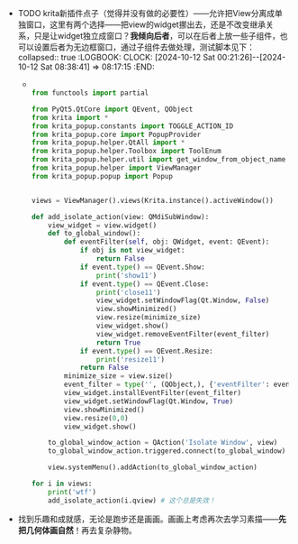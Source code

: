 - TODO krita新插件点子（觉得并没有做的必要性）——允许把View分离成单独窗口，这里有两个选择——把view的widget挪出去，还是不改变继承关系，只是让widget独立成窗口？**我倾向后者**，可以在后者上放一些子组件，也可以设置后者为无边框窗口，通过子组件去做处理，测试脚本见下：
  collapsed:: true
  :LOGBOOK:
  CLOCK: [2024-10-12 Sat 00:21:26]--[2024-10-12 Sat 08:38:41] =>  08:17:15
  :END:
	- ```python
	  
	  from functools import partial
	  
	  from PyQt5.QtCore import QEvent, QObject
	  from krita import *
	  from krita_popup.constants import TOGGLE_ACTION_ID
	  from krita_popup.core import PopupProvider
	  from krita_popup.helper.QtAll import *
	  from krita_popup.helper.Toolbox import ToolEnum
	  from krita_popup.helper.util import get_window_from_object_name
	  from krita_popup.helper import ViewManager
	  from krita_popup.popup import Popup
	  
	  
	  views = ViewManager().views(Krita.instance().activeWindow())
	  
	  def add_isolate_action(view: QMdiSubWindow):
	      view_widget = view.widget()
	      def to_global_window():
	          def eventFilter(self, obj: QWidget, event: QEvent):
	              if obj is not view_widget:
	                  return False
	              if event.type() == QEvent.Show:
	                  print('show11')
	              if event.type() == QEvent.Close:
	                  print('close11')
	                  view_widget.setWindowFlag(Qt.Window, False)
	                  view.showMinimized()
	                  view.resize(minimize_size)
	                  view_widget.show()
	                  view_widget.removeEventFilter(event_filter)
	                  return True
	              if event.type() == QEvent.Resize:
	                  print('resize11')
	              return False
	          minimize_size = view.size()
	          event_filter = type('', (QObject,), {'eventFilter': eventFilter})()
	          view_widget.installEventFilter(event_filter)
	          view_widget.setWindowFlag(Qt.Window, True)
	          view.showMinimized()
	          view.resize(0,0)
	          view_widget.show()
	  
	      to_global_window_action = QAction('Isolate Window', view)
	      to_global_window_action.triggered.connect(to_global_window)
	  
	      view.systemMenu().addAction(to_global_window_action)
	  
	  for i in views:
	      print('wtf')
	      add_isolate_action(i.qview) # 这个总是失效！
	  
	  ```
- 找到乐趣和成就感，无论是跑步还是画画。画画上考虑再次去学习素描——**先把几何体画自然**！再去复杂静物。